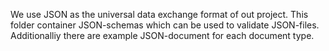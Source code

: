 We use JSON as the universal data exchange format of out project.
This folder container JSON-schemas which can be used to validate JSON-files.
Additionalliy there are example JSON-document for each document type.
